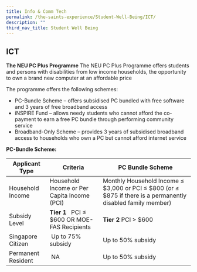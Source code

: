 ```yaml
---
title: Info & Comm Tech
permalink: /the-saints-experience/Student-Well-Being/ICT/
description: ""
third_nav_title: Student Well Being
---
```

## ICT 

**The NEU PC Plus Programme**
The NEU PC Plus Programme offers students and persons with disabilities from low income households, the opportunity to own a brand new computer at an affordable price 

  

The programme offers the following schemes: 

  

*   PC-Bundle Scheme – offers subsidised PC bundled with free software and 3 years of free broadband access 
*   iNSPIRE Fund – allows needy students who cannot afford the co-payment to earn a free PC bundle through performing community service 
*   Broadband-Only Scheme – provides 3 years of subsidised broadband access to households who own a PC but cannot afford internet service

  

**PC-Bundle Scheme:**



| Applicant Type | Criteria | PC Bundle Scheme |
| -------- | -------- | -------- |
| Household Income     | Household Income or Per Capita Income (PCI)    | Monthly Household Income ≤ $3,000 or PCI ≤ $800 (or ≤ $875 if there is a permanently disabled family member)    |
| Subsidy Level     |  **Tier 1**   PCI ≤ $600 OR MOE-FAS Recipients   | **Tier 2**   PCI > $600
| Singapore Citizen     |   Up to 75% subsidy   | Up to 50% subsidy
| Permanent Resident     |   NA   | Up to 50% subsidy
